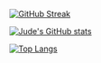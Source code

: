 [![GitHub Streak](https://streak-stats.demolab.com?user=judemdonahue&theme=black-ice)](https://git.io/streak-stats)

[![Jude's GitHub stats](https://github-readme-stats.vercel.app/api?username=judemdonahue&theme=react)](https://github.com/judemdonahue/github-readme-stats)

[![Top Langs](https://github-readme-stats.vercel.app/api/top-langs/?username=judemdonahue&layout=compact&theme=react)](https://github.com/judemdonahue/github-readme-stats)
